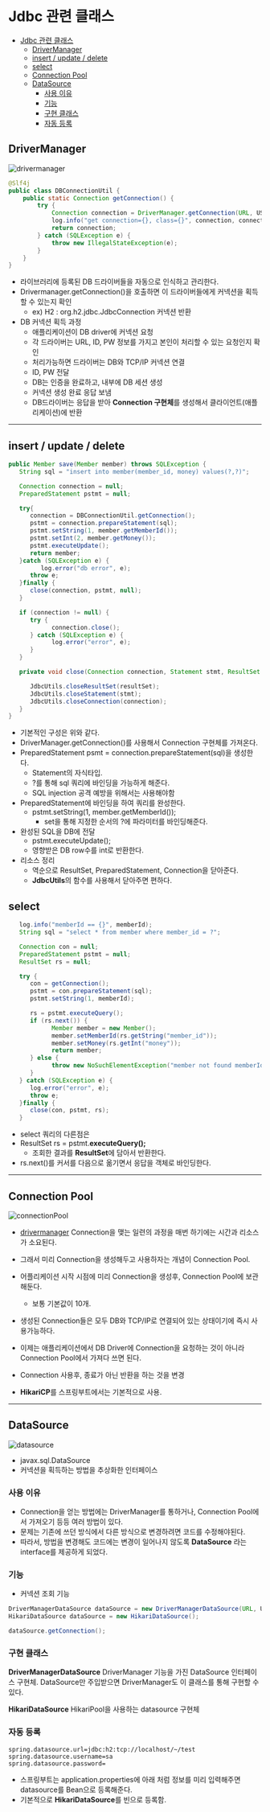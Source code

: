 # Jdbc 관련 클래스

- [Jdbc 관련 클래스](#jdbc-관련-클래스)
  - [DriverManager](#drivermanager)
  - [insert / update / delete](#insert--update--delete)
  - [select](#select)
  - [Connection Pool](#connection-pool)
  - [DataSource](#datasource)
    - [사용 이유](#사용-이유)
    - [기능](#기능)
    - [구현 클래스](#구현-클래스)
    - [자동 등록](#자동-등록)

## DriverManager

![drivermanager](../../../images/DB/drivermanager.png)

```java
@Slf4j
public class DBConnectionUtil {
    public static Connection getConnection() {
        try {
            Connection connection = DriverManager.getConnection(URL, USERNAME, PASSWORD);
            log.info("get connection={}, class={}", connection, connection.getClass());
            return connection;
        } catch (SQLException e) {
            throw new IllegalStateException(e);
        }
    }
}
```

- 라이브러리에 등록된 DB 드라이버들을 자동으로 인식하고 관리한다.
- Drivermanager.getConnection()을 호출하면 이 드라이버들에게 커넥션을 획득할 수 있는지 확인
  - ex) H2 : org.h2.jdbc.JdbcConnection 커넥션 반환
- DB 커넥션 획득 과정
  - 애플리케이션이 DB driver에 커넥션 요청
  - 각 드라이버는 URL, ID, PW 정보를 가지고 본인이 처리할 수 있는 요청인지 확인
  - 처리가능하면 드라이버는 DB와 TCP/IP 커넥션 연결
  - ID, PW 전달
  - DB는 인증을 완료하고, 내부에 DB 세션 생성
  - 커넥션 생성 완료 응답 보냄
  - DB드라이버는 응답을 받아 **Connection 구현체**를 생성해서 클라이언트(애플리케이션)에 반환

--------------------------------------------------------------------------------------------------------------------------------------------------------------------------------------------------------------------------------

## insert / update / delete

```java
public Member save(Member member) throws SQLException {
   String sql = "insert into member(member_id, money) values(?,?)";

   Connection connection = null;
   PreparedStatement pstmt = null;

   try{
      connection = DBConnectionUtil.getConnection();
      pstmt = connection.prepareStatement(sql);
      pstmt.setString(1, member.getMemberId());
      pstmt.setInt(2, member.getMoney());
      pstmt.executeUpdate();
      return member;
   }catch (SQLException e) {
         log.error("db error", e);
      throw e;
   }finally {
      close(connection, pstmt, null);
   }

   if (connection != null) {
      try {
            connection.close();
      } catch (SQLException e) {
            log.error("error", e);
      }
   }

   private void close(Connection connection, Statement stmt, ResultSet resultSet) {

      JdbcUtils.closeResultSet(resultSet);
      JdbcUtils.closeStatement(stmt);
      JdbcUtils.closeConnection(connection);
   }
}
```
- 기본적인 구성은 위와 같다.
- DriverManager.getConnection()를 사용해서 Connection 구현체를 가져온다.
- PreparedStatement psmt = connection.prepareStatement(sql)을 생성한다.
  - Statement의 자식타입.
  - ?를 통해 sql 쿼리에 바인딩을 가능하게 해준다.
  - SQL injection 공격 예방을 위해서는 사용해야함
- PreparedStatement에 바인딩을 하여 쿼리를 완성한다.
  - pstmt.setString(1, member.getMemberId());
    - set을 통해 지정한 순서의 ?에 파라미터를 바인딩해준다.
- 완성된 SQL을 DB에 전달
  - pstmt.executeUpdate();
  - 영향받은 DB row수를 int로 반환한다.
- 리소스 정리 
  - 역순으로 ResultSet, PreparedStatement, Connection을 닫아준다.
  - **JdbcUtils**의 함수를 사용해서 닫아주면 편하다.

## select 

```java
   log.info("memberId == {}", memberId);
   String sql = "select * from member where member_id = ?";

   Connection con = null;
   PreparedStatement pstmt = null;
   ResultSet rs = null;

   try {
      con = getConnection();
      pstmt = con.prepareStatement(sql);
      pstmt.setString(1, memberId);

      rs = pstmt.executeQuery();
      if (rs.next()) {
            Member member = new Member();
            member.setMemberId(rs.getString("member_id"));
            member.setMoney(rs.getInt("money"));
            return member;
      } else {
            throw new NoSuchElementException("member not found memberId=" + memberId);
      }
   } catch (SQLException e) {
      log.error("error", e);
      throw e;
   }finally {
      close(con, pstmt, rs);
   }
```
- select 쿼리의 다른점은 
- ResultSet rs =  pstmt.**executeQuery();**
  - 조회한 결과를 **ResultSet**에 담아서 반환한다.
- rs.next()를 커서를 다음으로 옮기면서 응답을 객체로 바인딩한다.

--------------------------------------------------------------------------------------------------------------------------------------------------------------------------------------------------------------------------------

## Connection Pool

![connectionPool](../../../images/DB/connectionPool.png)

- [drivermanager](#drivermanager) Connection을 맺는 일련의 과정을 매번 하기에는 시간과 리소스가 소요된다.
- 그래서 미리 Connection을 생성해두고 사용하자는 개념이 Connection Pool.

- 어플리케이션 시작 시점에 미리 Connection을 생성후, Connection Pool에 보관해둔다. 
  - 보통 기본값이 10개.
- 생성된 Connection들은 모두 DB와 TCP/IP로 연결되어 있는 상태이기에 즉시 사용가능하다.
- 이제는 애플리케이션에서 DB Driver에 Connection을 요청하는 것이 아니라 Connection Pool에서 가져다 쓰면 된다.
- Connection 사용후, 종료가 아닌 반환을 하는 것을 변경
- **HikariCP**를 스프링부트에서는 기본적으로 사용.

--------------------------------------------------------------------------------------------------------------------------------------------------------------------------------------------------------------------------------

## DataSource 
![datasource](../../../images/DB/datasource.png)

- javax.sql.DataSource
- 커넥션을 획득하는 방법을 추상화한 인터페이스

### 사용 이유
- Connection을 얻는 방법에는 DriverManager를 통하거나, Connection Pool에서 가져오기 등등 여러 방법이 있다.
- 문제는 기존에 쓰던 방식에서 다른 방식으로 변경하려면 코드를 수정해야된다.
- 따라서, 방법을 변경해도 코드에는 변경이 일어나지 않도록 **DataSource** 라는 interface를 제공하게 되었다.

### 기능
- 커넥션 조회 기능

```java
DriverManagerDataSource dataSource = new DriverManagerDataSource(URL, USERNAME, PASSWORD);
HikariDataSource dataSource = new HikariDataSource();

dataSource.getConnection();
```

### 구현 클래스
**DriverManagerDataSource**
DriverManager 기능을 가진 DataSource 인터페이스 구현체.
DataSource만 주입받으면 DriverManager도 이 클래스를 통해 구현할 수 있다.

**HikariDataSource**
HikariPool을 사용하는 datasource 구현체

### 자동 등록
~~~properties
spring.datasource.url=jdbc:h2:tcp://localhost/~/test
spring.datasource.username=sa
spring.datasource.password=
~~~
- 스프링부트는 application.properties에 아래 처럼 정보를 미리 입력해주면 datasource를 Bean으로 등록해준다.
- 기본적으로 **HikariDataSource**를 빈으로 등록함.
